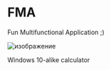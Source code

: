 # FMA
Fun Multifunctional Application ;)


![изображение](https://user-images.githubusercontent.com/77983090/117863242-3b08b200-b29c-11eb-9f76-25821d7c87ea.png)

Windows 10-alike calculator

